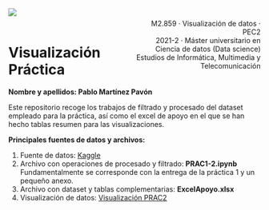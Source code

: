 <div style="width: 100%; clear: both;">
<div style="float: left; width: 50%;">
<img src="http://www.uoc.edu/portal/_resources/common/imatges/marca_UOC/UOC_Masterbrand.jpg", align="left">
</div>
<div style="float: right; width: 50%;">
<p style="margin: 0; padding-top: 22px; text-align:right;">M2.859 · Visualización de datos · PEC2</p>
<p style="margin: 0; text-align:right;">2021-2 · Máster universitario en Ciencia de datos (Data science)</p>
<p style="margin: 0; text-align:right; padding-button: 100px;">Estudios de Informática, Multimedia y Telecomunicación</p>
</div>
</div>
<div style="width:100%;">&nbsp;</div>


# Visualización Práctica

<div class="alert alert-block alert-info">
<strong>Nombre y apellidos: Pablo Martínez Pavón</strong>
</div>

Este repositorio recoge los trabajos de filtrado y procesado del dataset empleado para la práctica, así como el excel de apoyo en el que se han hecho tablas resumen para las visualizaciones.

__Principales fuentes de datos y archivos:__

1. Fuente de datos: [Kaggle](https://www.kaggle.com/datasets/stefanoleone992/tripadvisor-european-restaurants)
2. Archivo con operaciones de procesado y filtrado: __PRAC1-2.ipynb__ Fundamentalmente se corresponde con la entrega de la práctica 1 y un pequeño anexo.
3. Archivo con dataset y tablas complementarias: __ExcelApoyo.xlsx__
4. Visualización de datos: [Visualización PRAC2](https://public.flourish.studio/story/1572727/)

